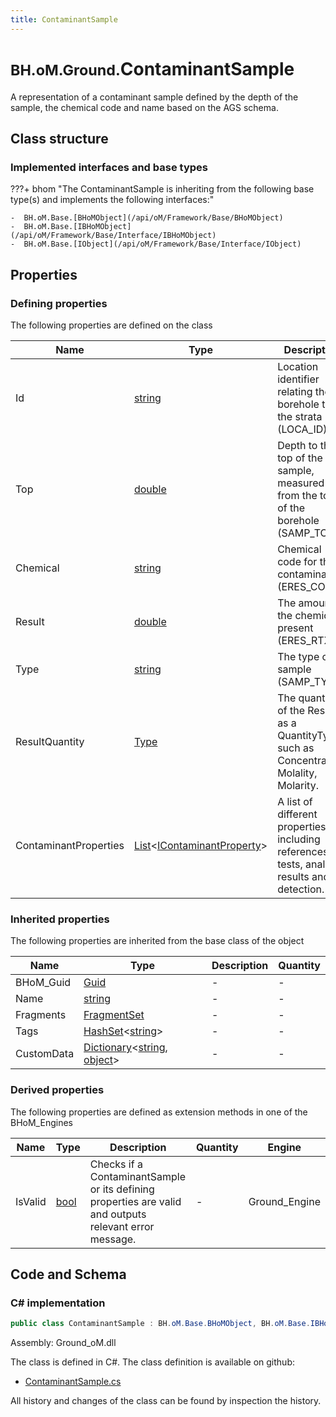 ```yaml
---
title: ContaminantSample
---
```


# <small>BH.oM.Ground.</small>**ContaminantSample**

A representation of a contaminant sample defined by the depth of the sample, the chemical code and name based on the AGS schema.

## Class structure

### Implemented interfaces and base types

???+ bhom "The ContaminantSample is inheriting from the following base type(s) and implements the following interfaces:"

    -  BH.oM.Base.[BHoMObject](/api/oM/Framework/Base/BHoMObject)
    -  BH.oM.Base.[IBHoMObject](/api/oM/Framework/Base/Interface/IBHoMObject)
    -  BH.oM.Base.[IObject](/api/oM/Framework/Base/Interface/IObject)


## Properties



### Defining properties

The following properties are defined on the class

| Name             | Type             | Description      | Quantity         |
|------------------|------------------|------------------|------------------|
| Id | [string](https://learn.microsoft.com/en-us/dotnet/api/System.String?view=netstandard-2.0) | Location identifier relating the borehole to the strata (LOCA_ID). | - |
| Top | [double](https://learn.microsoft.com/en-us/dotnet/api/System.Double?view=netstandard-2.0) | Depth to the top of the sample, measured from the top of the borehole (SAMP_TOP). | [Length](/api/oM/Dimensional/Quantities/Attributes/Length) [m] |
| Chemical | [string](https://learn.microsoft.com/en-us/dotnet/api/System.String?view=netstandard-2.0) | Chemical code for the contaminant (ERES_CODE). | - |
| Result | [double](https://learn.microsoft.com/en-us/dotnet/api/System.Double?view=netstandard-2.0) | The amount of the chemical present (ERES_RTXT). | [MassFraction](/api/oM/Dimensional/Quantities/Attributes/MassFraction) [kg/kg] |
| Type | [string](https://learn.microsoft.com/en-us/dotnet/api/System.String?view=netstandard-2.0) | The type of sample (SAMP_TYPE). | - |
| ResultQuantity | [Type](https://learn.microsoft.com/en-us/dotnet/api/System.Type?view=netstandard-2.0) | The quantity of the Result as a QuantityType such as Concentration, Molality, Molarity. | - |
| ContaminantProperties | [List](https://learn.microsoft.com/en-us/dotnet/api/System.Collections.Generic.List-1?view=netstandard-2.0)&lt;[IContaminantProperty](/api/oM/Analytical/Ground/ContaminantProperties/IContaminantProperty)&gt; | A list of different properties including references, tests, analysis, results and detection. | - |


### Inherited properties
The following properties are inherited from the base class of the object

| Name             | Type             | Description      | Quantity         |
|------------------|------------------|------------------|------------------|
| BHoM_Guid | [Guid](https://learn.microsoft.com/en-us/dotnet/api/System.Guid?view=netstandard-2.0) | - | - |
| Name | [string](https://learn.microsoft.com/en-us/dotnet/api/System.String?view=netstandard-2.0) | - | - |
| Fragments | [FragmentSet](/api/oM/Framework/Base/FragmentSet) | - | - |
| Tags | [HashSet](https://learn.microsoft.com/en-us/dotnet/api/System.Collections.Generic.HashSet-1?view=netstandard-2.0)&lt;[string](https://learn.microsoft.com/en-us/dotnet/api/System.String?view=netstandard-2.0)&gt; | - | - |
| CustomData | [Dictionary](https://learn.microsoft.com/en-us/dotnet/api/System.Collections.Generic.Dictionary-2?view=netstandard-2.0)&lt;[string](https://learn.microsoft.com/en-us/dotnet/api/System.String?view=netstandard-2.0), [object](https://learn.microsoft.com/en-us/dotnet/api/System.Object?view=netstandard-2.0)&gt; | - | - |


### Derived properties

The following properties are defined as extension methods in one of the BHoM_Engines

| Name             | Type             | Description      | Quantity         | Engine           |
|------------------|------------------|------------------|------------------|------------------|
| IsValid | [bool](https://learn.microsoft.com/en-us/dotnet/api/System.Boolean?view=netstandard-2.0) | Checks if a ContaminantSample or its defining properties are valid and outputs relevant error message. | - | Ground_Engine |


## Code and Schema

### C# implementation

``` C# title="C#"
public class ContaminantSample : BH.oM.Base.BHoMObject, BH.oM.Base.IBHoMObject, BH.oM.Base.IObject
```

Assembly: Ground_oM.dll

The class is defined in C#. The class definition is available on github:

- [ContaminantSample.cs](https://github.com/BHoM/BHoM/blob/develop/Ground_oM/ContaminantSample.cs)

All history and changes of the class can be found by inspection the history.
